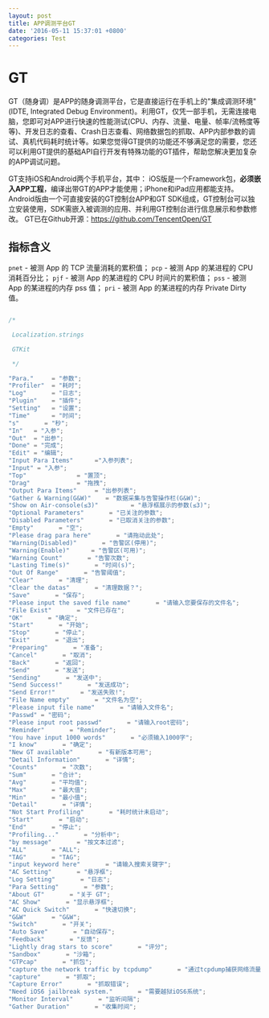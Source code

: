 ```yaml
---
layout: post
title: APP调测平台GT
date: '2016-05-11 15:37:01 +0800'
categories: Test
---
```


# GT

GT（随身调）是APP的随身调测平台，它是直接运行在手机上的"集成调测环境"(IDTE, Integrated Debug Environment)。利用GT，仅凭一部手机，无需连接电脑，您即可对APP进行快速的性能测试(CPU、内存、流量、电量、帧率/流畅度等等)、开发日志的查看、Crash日志查看、网络数据包的抓取、APP内部参数的调试、真机代码耗时统计等。如果您觉得GT提供的功能还不够满足您的需要，您还可以利用GT提供的基础API自行开发有特殊功能的GT插件，帮助您解决更加复杂的APP调试问题。

GT支持iOS和Android两个手机平台，其中： iOS版是一个Framework包，**必须嵌入APP工程**，编译出带GT的APP才能使用；iPhone和iPad应用都能支持。 Android版由一个可直接安装的GT控制台APP和GT SDK组成，GT控制台可以独立安装使用，SDK需嵌入被调测的应用、并利用GT控制台进行信息展示和参数修改。 GT已在Github开源：<https://github.com/TencentOpen/GT>

## 指标含义

`pnet` - 被测 App 的 TCP 流量消耗的累积值； `pcp` - 被测 App 的某进程的 CPU 消耗百分比； `pjf` - 被测 App 的某进程的 CPU 时间片的累积值； `pss` - 被测 App 的某进程的内存 pss 值； `pri` - 被测 App 的某进程的内存 Private Dirty 值。

```javascript

/*

 Localization.strings

 GTKit

 */

"Para."     = "参数";
"Profiler"  = "耗时";
"Log"       = "日志";
"Plugin"    = "插件";
"Setting"   = "设置";
"Time"      = "时间";
"s"       = "秒";
"In"   = "入参";
"Out"  = "出参";
"Done" = "完成";
"Edit" = "编辑";
"Input Para Items"      ="入参列表";
"Input" = "入参";
"Top"              = "置顶";
"Drag"             = "拖拽";
"Output Para Items"     = "出参列表";
"Gather & Warning(G&W)"    = "数据采集与告警操作栏(G&W)";
"Show on Air-console(≤3)"         = "悬浮框展示的参数(≤3)";
"Optional Parameters"       = "已关注的参数";
"Disabled Parameters"       = "已取消关注的参数";
"Empty"       = "空";
"Please drag para here"       = "请拖动此处";
"Warning(Disabled)"       = "告警区(停用)";
"Warning(Enable)"      = "告警区(可用)";
"Warning Count"       = "告警次数";
"Lasting Time(s)"       = "时间(s)";
"Out Of Range"       = "告警阈值";
"Clear"       = "清理";
"Clear the datas"       = "清理数据？";
"Save"       = "保存";
"Please input the saved file name"       = "请输入您要保存的文件名";
"File Exist"       = "文件已存在";
"OK"       = "确定";
"Start"       = "开始";
"Stop"       = "停止";
"Exit"       = "退出";
"Preparing"       = "准备";
"Cancel"       = "取消";
"Back"       = "返回";
"Send"       = "发送";
"Sending"       = "发送中";
"Send Success!"       = "发送成功";
"Send Error!"       = "发送失败!";
"File Name empty"       = "文件名为空";
"Please input file name"       = "请输入文件名";
"Passwd" = "密码";
"Please input root passwd"       = "请输入root密码";
"Reminder"       = "Reminder";
"You have input 1000 words"       = "必须输入1000字";
"I know"       = "确定";
"New GT available"       = "有新版本可用";
"Detail Information"       = "详情";
"Counts"       = "次数";
"Sum"       = "合计";
"Avg"       = "平均值";
"Max"       = "最大值";
"Min"       = "最小值";
"Detail"       = "详情";
"Not Start Profiling"       = "耗时统计未启动";
"Start"       = "启动";
"End"       = "停止";
"Profiling..."       = "分析中";
"by message"       = "按文本过滤";
"ALL"       = "ALL";
"TAG"       = "TAG";
"input keyword here"       = "请输入搜索关键字";
"AC Setting"       = "悬浮框";
"Log Setting"       = "日志";
"Para Setting"       = "参数";
"About GT"       = "关于 GT";
"AC Show"       = "显示悬浮框";
"AC Quick Switch"       = "快速切换";
"G&W"       = "G&W";
"Switch"       = "开关";
"Auto Save"       = "自动保存";
"Feedback"       = "反馈";
"Lightly drag stars to score"       = "评分";
"Sandbox"       = "沙箱";
"GTPcap"       = "抓包";
"capture the network traffic by tcpdump"       = "通过tcpdump捕获网络流量";
"capture"       = "抓取";
"Capture Error"       = "抓取错误";
"Need iOS6 jailbreak system."       = "需要越狱iOS6系统";
"Monitor Interval"       = "监听间隔";
"Gather Duration"       = "收集时间";
```
